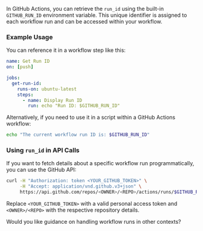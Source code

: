 In GitHub Actions, you can retrieve the `run_id` using the built-in `GITHUB_RUN_ID` environment variable. This unique identifier is assigned to each workflow run and can be accessed within your workflow.

### Example Usage

You can reference it in a workflow step like this:

```yaml
name: Get Run ID
on: [push]

jobs:
  get-run-id:
    runs-on: ubuntu-latest
    steps:
      - name: Display Run ID
        run: echo "Run ID: $GITHUB_RUN_ID"
```

Alternatively, if you need to use it in a script within a GitHub Actions workflow:

```bash
echo "The current workflow run ID is: $GITHUB_RUN_ID"
```

### Using `run_id` in API Calls

If you want to fetch details about a specific workflow run programmatically, you can use the GitHub API:

```bash
curl -H "Authorization: token <YOUR_GITHUB_TOKEN>" \
     -H "Accept: application/vnd.github.v3+json" \
     https://api.github.com/repos/<OWNER>/<REPO>/actions/runs/$GITHUB_RUN_ID
```

Replace `<YOUR_GITHUB_TOKEN>` with a valid personal access token and `<OWNER>/<REPO>` with the respective repository details.

Would you like guidance on handling workflow runs in other contexts?
